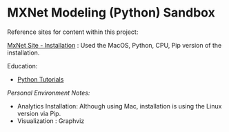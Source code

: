 # MXNet Modeling (Python) Sandbox

Reference sites for content within this project:

[MxNet Site - Installation](http://mxnet.io/get_started/install.html) : Used the MacOS, Python, CPU, Pip version of the installation.

Education:
- [Python Tutorials](http://mxnet.io/api/python/index.html)


_Personal Environment Notes:_
- Analytics Installation:  Although using Mac, installation is using the Linux version via Pip.
- Visualization : Graphviz
